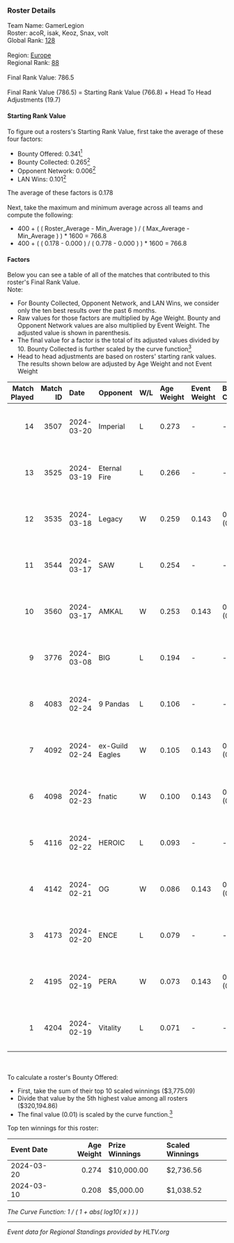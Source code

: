 ### Roster Details<br />
Team Name: GamerLegion<br />
Roster: acoR, isak, Keoz, Snax, volt<br />
Global Rank: [128](../standings_global.md)<br />
<br />
Region: [Europe]( ../standings_europe.md)<br />
Regional Rank: [88]( ../standings_europe.md)<br />
<br />
Final Rank Value:  786.5<br />
<br />
Final Rank Value (786.5) = Starting Rank Value (766.8) + Head To Head Adjustments (19.7)<br />

#### Starting Rank Value<br />
To figure out a rosters's Starting Rank Value, first take the average of these four factors:<br />
- Bounty Offered: 0.341[<sup>1</sup>](#table2)
- Bounty Collected: 0.265[<sup>2</sup>](#table1)
- Opponent Network: 0.006[<sup>2</sup>](#table1)
- LAN Wins: 0.101[<sup>2</sup>](#table1)

The average of these factors is 0.178<br />
<br />
Next, take the maximum and minimum average across all teams and compute the following:<br />
- 400 + ( ( Roster_Average - Min_Average ) / ( Max_Average - Min_Average ) ) * 1600 = 766.8
- 400 + ( ( 0.178 - 0.000 ) / ( 0.778 - 0.000 ) ) * 1600 = 766.8


#### Factors<br />
Below you can see a table of all of the matches that contributed to this roster's Final Rank Value.<br />
Note:<br />

- For Bounty Collected, Opponent Network, and LAN Wins, we consider only the ten best results over the past 6 months.
- Raw values for those factors are multiplied by Age Weight. Bounty and Opponent Network values are also multiplied by Event Weight. The adjusted value is shown in parenthesis.
- The final value for a factor is the total of its adjusted values divided by 10. Bounty Collected is further scaled by the curve function[<sup>3</sup>](#curveFunction)
- Head to head adjustments are based on rosters' starting rank values. The results shown below are adjusted by Age Weight and not Event Weight
<span id="table1"></span><br />


| Match Played | Match ID | Date       | Opponent        | W/L | Age Weight | Event Weight | Bounty Collected | Opponent Network | LAN Wins  | H2H Adj. | Roster                       |
| -: | -: | :- | :- | :- | :- | :- | :- | :- | :- | -: | :- |
|           14 |     3507 | 2024-03-20 | Imperial        | L   | 0.273      | -            | -                | -                | -         |    -0.58 | acoR, isak, Keoz, Snax, volt |
|           13 |     3525 | 2024-03-19 | Eternal Fire    | L   | 0.266      | -            | -                | -                | -         |    -0.05 | acoR, isak, Keoz, Snax, volt |
|           12 |     3535 | 2024-03-18 | Legacy          | W   | 0.259      | 0.143        | 0.122 (0.004)    | 0.621 (0.023)    | 1 (0.259) |     6.46 | acoR, isak, Keoz, Snax, volt |
|           11 |     3544 | 2024-03-17 | SAW             | L   | 0.254      | -            | -                | -                | -         |    -0.80 | acoR, isak, Keoz, Snax, volt |
|           10 |     3560 | 2024-03-17 | AMKAL           | W   | 0.253      | 0.143        | 0.130 (0.005)    | 0.452 (0.016)    | 1 (0.253) |     7.04 | acoR, isak, Keoz, Snax, volt |
|            9 |     3776 | 2024-03-08 | BIG             | L   | 0.194      | -            | -                | -                | -         |    -0.30 | acoR, isak, Keoz, Snax, volt |
|            8 |     4083 | 2024-02-24 | 9 Pandas        | L   | 0.106      | -            | -                | -                | -         |    -0.72 | acoR, isak, Keoz, Snax, volt |
|            7 |     4092 | 2024-02-24 | ex-Guild Eagles | W   | 0.105      | 0.143        | 0.007 (0.000)    | 0.207 (0.003)    | 1 (0.105) |     1.85 | acoR, isak, Keoz, Snax, volt |
|            6 |     4098 | 2024-02-23 | fnatic          | W   | 0.100      | 0.143        | 0.370 (0.005)    | 0.680 (0.010)    | 1 (0.100) |     3.10 | acoR, isak, Keoz, Snax, volt |
|            5 |     4116 | 2024-02-22 | HEROIC          | L   | 0.093      | -            | -                | -                | -         |    -0.04 | acoR, isak, Keoz, Snax, volt |
|            4 |     4142 | 2024-02-21 | OG              | W   | 0.086      | 0.143        | 0.137 (0.002)    | 0.120 (0.001)    | 1 (0.086) |     2.11 | acoR, isak, Keoz, Snax, volt |
|            3 |     4173 | 2024-02-20 | ENCE            | L   | 0.079      | -            | -                | -                | -         |    -0.05 | acoR, isak, Keoz, Snax, volt |
|            2 |     4195 | 2024-02-19 | PERA            | W   | 0.073      | 0.143        | 0.047 (0.000)    | 0.435 (0.005)    | 1 (0.073) |     1.64 | acoR, isak, Keoz, Snax, volt |
|            1 |     4204 | 2024-02-19 | Vitality        | L   | 0.071      | -            | -                | -                | -         |    -0.01 | acoR, isak, Keoz, Snax, volt |

<br />
<span id="table2"></span><br />
To calculate a roster's Bounty Offered:<br />

- First, take the sum of their top 10 scaled winnings ($3,775.09)
- Divide that value by the 5th highest value among all rosters ($320,194.86)
- The final value (0.01) is scaled by the curve function.[<sup>3</sup>](#curveFunction)

Top ten winnings for this roster:<br />

| Event Date | Age Weight | Prize Winnings | Scaled Winnings |
| :- | -: | :- | :- |
| 2024-03-20 |      0.274 | $10,000.00     | $2,736.56       |
| 2024-03-10 |      0.208 | $5,000.00      | $1,038.52       |


<span id="curveFunction"></span>_The Curve Function: 1 / ( 1 + abs( log10( x ) ) )_<br />

---
_Event data for Regional Standings provided by HLTV.org_<br />
